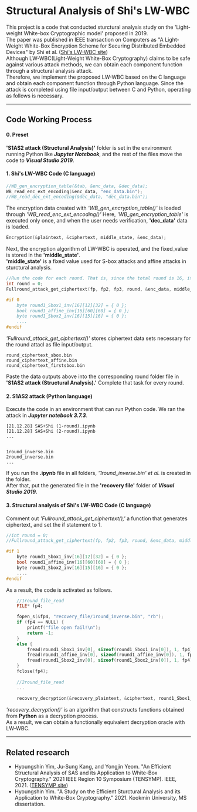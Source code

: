 # Structural Analysis of Shi's LW-WBC

This project is a code that conducted sturctural analysis study on the 'Light-weight White-box Cryptographic model' proposed in 2019.  
The paper was published in IEEE transaction on Computers as "A Light-Weight White-Box Encryption Scheme for Securing Distributed Embedded Devices" by Shi et al. ([Shi's LW-WBC site](https://ieeexplore.ieee.org/abstract/document/8675491))  
Although LW-WBC(Light-Weight White-Box Cryptography) claims to be safe against various attack methods, we can obtain each component function through a structural analysis attack.  
Therefore, we implement the proposed LW-WBC based on the C language and obtain each component function through Python language. 
Since the attack is completed using file input/output between C and Python, operating as follows is necessary.  

-----------
## Code Working Process
#### 0. Preset  
**'S1AS2 attack (Structural Analysis)'** folder is set in the environment running Python like ***Jupyter Notebook***, and the rest of the files move the code to ***Visual Studio 2019***.  
#### 1. Shi's LW-WBC Code (C language)  
``` C
//WB_gen_encryption_table(&tab, &enc_data, &dec_data);
WB_read_enc_ext_encoding(&enc_data, "enc_data.bin");
//WB_read_dec_ext_encoding(&dec_data, "dec_data.bin");
```
The encryption data created with *'WB_gen_encryption_table()'* is loaded through *'WB_read_enc_ext_encoding()'*
Here, *'WB_gen_encryption_table'* is executed only once, and when the user needs verification, **'dec_data'** data is loaded.
``` C
Encryption(&plaintext, &ciphertext, middle_state, &enc_data);
```
Next, the encryption algorithm of LW-WBC is operated, and the fixed_value is stored in the **'middle_state'**.  
**'middle_state'** is a fixed value used for S-box attacks and affine attacks in sturctural analysis. 
``` C
//Run the code for each round. That is, since the total round is 16, it is a total of 16 times.
int round = 0;
Fullround_attack_get_ciphertext(fp, fp2, fp3, round, &enc_data, middle_state[round], &bit5_temp, &temp_Matrix);

#if 0
    byte round1_Sbox1_inv[16][12][32] = { 0 };
    bool round1_affine_inv[16][60][60] = { 0 };
    byte round1_Sbox2_inv[16][15][16] = { 0 };
    ....
#endif
```
*'Fullround_attack_get_ciphertext()'* stores ciphertext data sets necessary for the round attacl as file input/output. 

    round_ciphertext_sbox.bin
    round_ciphertext_affine.bin
    round_ciphertext_firstsbox.bin
    
Paste the data outputs above into the corresponding round folder file in **'S1AS2 attack (Structural Analysis).'** 
Complete that task for every round.

#### 2. S1AS2 attack (Python language)  
Execute the code in an environment that can run Python code. We ran the attack in ***Jupyter notebook 3.7.3***.  

    [21.12.28] SAS+Shi (1-round).ipynb
    [21.12.28] SAS+Shi (2-round).ipynb
    ...
    
    
    1round_inverse.bin
    2round_inverse.bin
    ...
    
If you run the **.ipynb** file in all folders, *'1round_inverse.bin' et al.* is created in the folder.  
After that, put the generated file in the **'recovery file'** folder of ***Visual Studio 2019***.

#### 3. Structural analysis of Shi's LW-WBC Code (C language)  
Comment out *'Fullround_attack_get_ciphertext(),'* a function that generates ciphertext, and set the if statement to 1.   
``` C
//int round = 0;
//Fullround_attack_get_ciphertext(fp, fp2, fp3, round, &enc_data, middle_state[round], &bit5_temp, &temp_Matrix);

#if 1
    byte round1_Sbox1_inv[16][12][32] = { 0 };
    bool round1_affine_inv[16][60][60] = { 0 };
    byte round1_Sbox2_inv[16][15][16] = { 0 };
    ....
#endif
```
As a result, the code is activated as follows.  
``` C
    //1round_file_read
    FILE* fp4;

    fopen_s(&fp4, "recovery_file/1round_inverse.bin", "rb");
    if (fp4 == NULL) {
        printf("file open fail!\n");
        return -1;
    }
    else {
        fread(round1_Sbox1_inv[0], sizeof(round1_Sbox1_inv[0]), 1, fp4);
        fread(round1_affine_inv[0], sizeof(round1_affine_inv[0]), 1, fp4);
        fread(round1_Sbox2_inv[0], sizeof(round1_Sbox2_inv[0]), 1, fp4);
    }
    fclose(fp4);
    
    //2round_file_read
    ...
    
    recovery_decryption(&recovery_plaintext, &ciphertext, round1_Sbox1_inv, round1_affine_inv, round1_Sbox2_inv);
```
*'recovery_decryption()'* is an algorithm that constructs functions obtained from **Python** as a decryption process.  
As a result, we can obtain a functionally equivalent decryption oracle with LW-WBC.  

-----------
## Related research
+ Hyoungshin Yim, Ju-Sung Kang, and Yongjin Yeom. "An Efficient Structural Analysis of SAS and its Application to White-Box Cryptography." 2021 IEEE Region 10 Symposium (TENSYMP). IEEE, 2021. ([TENSYMP site](https://ieeexplore.ieee.org/abstract/document/9550967))
+ Hyoungshin Yim. "A Study on the Efficient Sturctural Analysis and its Application to White-Box Cryptography." 2021. Kookmin University, MS dissertation. 
